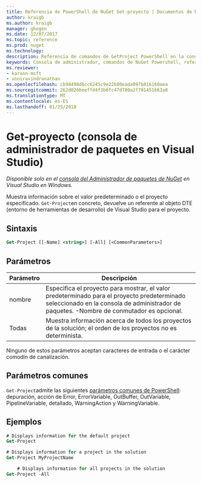 ```yaml
---
title: Referencia de PowerShell de NuGet Get-proyecto | Documentos de Microsoft
author: kraigb
ms.author: kraigb
manager: ghogen
ms.date: 12/07/2017
ms.topic: reference
ms.prod: nuget
ms.technology: 
description: Referencia de comandos de GetProject PowerShell en la consola de administrador de paquetes de NuGet en Visual Studio.
keywords: Consola de administrador, comandos de NuGet Powershell, referencia de NuGet Powershell, Get-proyecto de paquete de NuGet
ms.reviewer:
- karann-msft
- unniravindranathan
ms.openlocfilehash: cb98498d6cc6245c9e22b00eada097b816160aea
ms.sourcegitcommit: 262d026beeffd4f3b6fc47d780a2f701451663a8
ms.translationtype: MT
ms.contentlocale: es-ES
ms.lasthandoff: 01/25/2018
---
```

# <a name="get-project-package-manager-console-in-visual-studio"></a>Get-proyecto (consola de administrador de paquetes en Visual Studio)

*Disponible solo en el [consola del Administrador de paquetes de NuGet](Package-Manager-Console.md) en Visual Studio en Windows.*

Muestra información sobre el valor predeterminado o el proyecto especificado. `Get-Project`en concreto, devuelve un referente al objeto DTE (entorno de herramientas de desarrollo) de Visual Studio para el proyecto.

## <a name="syntax"></a>Sintaxis

```ps
Get-Project [[-Name] <string>] [-All] [<CommonParameters>]
```

## <a name="parameters"></a>Parámetros

| Parámetro | Descripción |
| --- | --- |
| nombre | Especifica el proyecto para mostrar, el valor predeterminado para el proyecto predeterminado seleccionado en la consola de administrador de paquetes. -Nombre de conmutador es opcional. |
| Todas | Muestra información acerca de todos los proyectos de la solución; el orden de los proyectos no es determinista. |

Ninguno de estos parámetros aceptan caracteres de entrada o el carácter comodín de canalización.

## <a name="common-parameters"></a>Parámetros comunes

`Get-Project`admite las siguientes [parámetros comunes de PowerShell](http://go.microsoft.com/fwlink/?LinkID=113216): depuración, acción de Error, ErrorVariable, OutBuffer, OutVariable, PipelineVariable, detallado, WarningAction y WarningVariable.

## <a name="examples"></a>Ejemplos

```ps
# Displays information for the default project
Get-Project

# Displays information for a project in the solution
Get-Project MyProjectName

    # Displays information for all projects in the solution
Get-Project -All
```